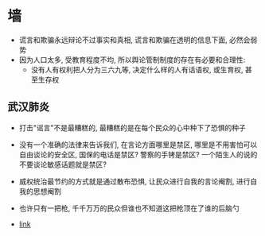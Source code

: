 # 墙

- 谎言和欺骗永远辩论不过事实和真相, 谎言和欺骗在透明的信息下面, 必然会弱势
- 因为人口太多, 受教育程度不均, 所以舆论管制制度的存在有必要和合理性:
  - 没有人有权利把人分为三六九等, 决定什么样的人有话语权, 或生育权, 甚至生存权

 

## 武汉肺炎

- 打击"谣言"不是最糟糕的, 最糟糕的是在每个民众的心中种下了恐惧的种子
- 没有一个准确的法律来告诉我们, 在言论方面哪里是禁区, 哪里是不用害怕可以自由谈论的安全区, 国保的电话是禁区? 警察的手铐是禁区? 一个陌生人的说的不要谈论敏感话题就是禁区? 
- 威权统治最节约的方式就是通过散布恐惧,  让民众进行自我的言论阉割, 进行自我的思想阉割
- 也许只有一把枪, 千千万万的民众但谁也不知道这把枪顶在了谁的后脑勺

- [link](https://www.youtube.com/watch?v=23Fj9lJIUpY)

  

